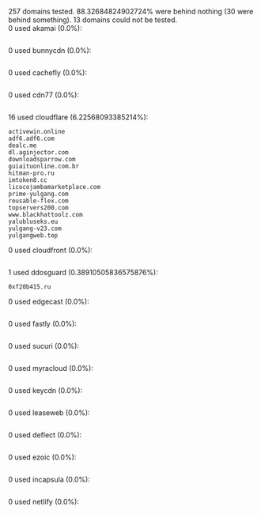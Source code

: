 257 domains tested. 88.32684824902724% were behind nothing (30 were behind something). 13 domains could not be tested.<br>
0 used akamai (0.0%):
```

```

0 used bunnycdn (0.0%):
```

```

0 used cachefly (0.0%):
```

```

0 used cdn77 (0.0%):
```

```

16 used cloudflare (6.22568093385214%):
```
activewin.online
adf6.adf6.com
dealc.me
dl.aginjector.com
downloadsparrow.com
guiaituonline.com.br
hitman-pro.ru
imtoken8.cc
licocojambamarketplace.com
prime-yulgang.com
reusable-flex.com
topservers200.com
www.blackhattoolz.com
yalubluseks.eu
yulgang-v23.com
yulgangweb.top
```

0 used cloudfront (0.0%):
```

```

1 used ddosguard (0.38910505836575876%):
```
0xf20b415.ru
```

0 used edgecast (0.0%):
```

```

0 used fastly (0.0%):
```

```

0 used sucuri (0.0%):
```

```

0 used myracloud (0.0%):
```

```

0 used keycdn (0.0%):
```

```

0 used leaseweb (0.0%):
```

```

0 used deflect (0.0%):
```

```

0 used ezoic (0.0%):
```

```

0 used incapsula (0.0%):
```

```

0 used netlify (0.0%):
```

```
